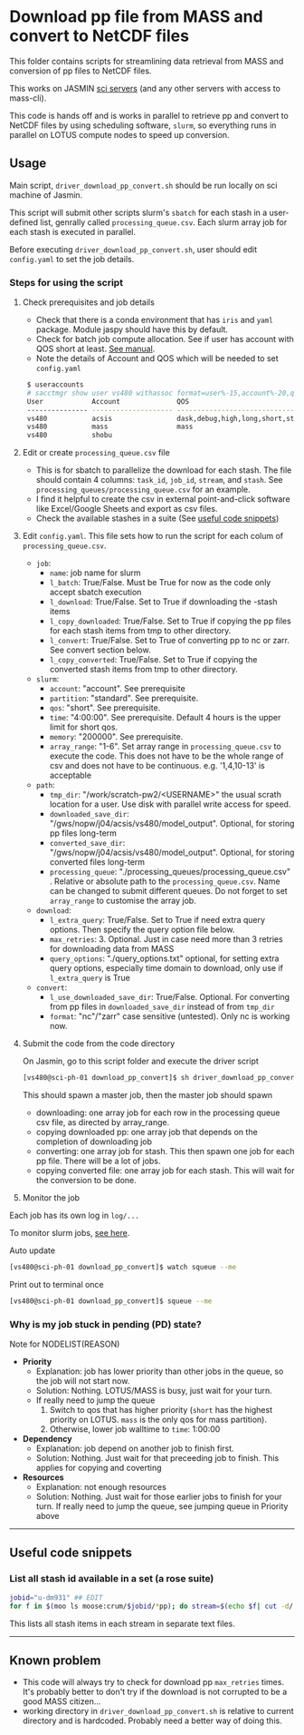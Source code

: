 # Download pp file from MASS and convert to NetCDF files

This folder contains scripts for streamlining data retrieval from MASS and conversion of pp files to NetCDF files.

This works on JASMIN [sci servers](https://help.jasmin.ac.uk/docs/interactive-computing/sci-servers/) (and any other servers with access to mass-cli).

This code is hands off and is works in parallel to retrieve pp and convert to NetCDF files by using scheduling software, `slurm`, so everything runs in parallel on LOTUS compute nodes to speed up conversion.

## Usage

Main script, `driver_download_pp_convert.sh` should be run locally on sci machine of Jasmin.

This script will submit other scripts slurm's `sbatch` for each stash in a user-defined list, genrally called `processing_queue.csv`. Each slurm array job for each stash is executed in parallel.

Before executing `driver_download_pp_convert.sh`, user should edit `config.yaml` to set the job details.

### Steps for using the script

1. Check prerequisites and job details

   - Check that there is a conda environment that has `iris` and `yaml` package. Module jaspy should have this by default.
   - Check for batch job compute allocation. See if user has account with QOS short at least. [See manual](https://help.jasmin.ac.uk/docs/batch-computing/how-to-submit-a-job/).
   - Note the details of Account and QOS which will be needed to set `config.yaml`

   ```bash
    $ useraccounts
    # sacctmgr show user vs480 withassoc format=user%-15,account%-20,qos%-50
    User            Account              QOS
    --------------- -------------------- --------------------------------------------------
    vs480           acsis                dask,debug,high,long,short,standard
    vs480           mass                 mass
    vs480           shobu
   ```

2. Edit or create `processing_queue.csv` file

   - This is for sbatch to parallelize the download for each stash. The file should contain 4 columns: `task_id`, `job_id`, `stream`, and `stash`. See `processing_queues/processing_queue.csv` for an example.
   - I find it helpful to create the csv in external point-and-click software like Excel/Google Sheets and export as csv files.
   - Check the available stashes in a suite (See [useful code snippets](#useful-code-snippets))

3. Edit `config.yaml`. This file sets how to run the script for each colum of `processing_queue.csv`.

   - `job`:
     - `name`: job name for slurm
     - `l_batch`: True/False. Must be True for now as the code only accept sbatch execution
     - `l_download`: True/False. Set to True if downloading the -stash items
     - `l_copy_downloaded`: True/False. Set to True if copying the pp files for each stash items from tmp to other directory.
     - `l_convert`: True/False. Set to True of converting pp to nc or zarr. See convert section below.
     - `l_copy_converted`: True/False. Set to True if copying the converted stash items from tmp to other directory.
   - `slurm`:
     - `account`: "account". See prerequisite
     - `partition`: "standard". See prerequisite.
     - `qos`: "short". See prerequisite.
     - `time`: "4:00:00". See prerequisite. Default 4 hours is the upper limit for short qos.
     - `memory`: "200000". See prerequisite.
     - `array_range`: "1-6". Set array range in `processing_queue.csv` to execute the code. This does not have to be the whole range of csv and does not have to be continuous. e.g. '1,4,10-13' is acceptable
   - `path`:
     - `tmp_dir`: "/work/scratch-pw2/\<USERNAME>" the usual scrath location for a user. Use disk with parallel write access for speed.
     - `downloaded_save_dir`: "/gws/nopw/j04/acsis/vs480/model_output". Optional, for storing pp files long-term
     - `converted_save_dir`: "/gws/nopw/j04/acsis/vs480/model_output". Optional, for storing converted files long-term
     - `processing_queue`: "./processing_queues/processing_queue.csv" . Relative or absolute path to the `processing_queue.csv`. Name can be changed to submit different queues. Do not forget to set `array_range` to customise the array job.
   - `download`:
     - `l_extra_query`: True/False. Set to True if need extra query options. Then specify the query option file below.
     - `max_retries`: 3. Optional. Just in case need more than 3 retries for downloading data from MASS
     - `query_options`: "./query_options.txt" optional, for setting extra query options, especially time domain to download, only use if `l_extra_query` is True
   - `convert`:
     - `l_use_downloaded_save_dir`: True/False. Optional. For converting from pp files in `downloaded_save_dir` instead of from `tmp_dir`
     - `format`: "nc"/"zarr" case sensitive (untested). Only nc is working now.

4. Submit the code from the code directory

   On Jasmin, go to this script folder and execute the driver script

   ```bash
   [vs480@sci-ph-01 download_pp_convert]$ sh driver_download_pp_convert.sh
   ```

   This should spawn a master job, then the master job should spawn

   - downloading: one array job for each row in the processing queue csv file, as directed by array_range.
   - copying downloaded pp: one array job that depends on the completion of downloading job
   - converting: one array job for stash. This then spawn one job for each pp file. There will be a lot of jobs.
   - copying converted file: one array job for each stash. This will wait for the conversion to be done.

5. Monitor the job

Each job has its own log in `log/...`

To monitor slurm jobs, [see here](https://help.jasmin.ac.uk/docs/batch-computing/how-to-monitor-slurm-jobs/).

Auto update

```bash
[vs480@sci-ph-01 download_pp_convert]$ watch squeue --me
```

Print out to terminal once

```bash
[vs480@sci-ph-01 download_pp_convert]$ squeue --me
```

### Why is my job stuck in pending (PD) state?

Note for NODELIST(REASON)

- **Priority**
  - Explanation: job has lower priority than other jobs in the queue, so the job will not start now.
  - Solution: Nothing. LOTUS/MASS is busy, just wait for your turn.
  - If really need to jump the queue
    1. Switch to qos that has higher priority (`short` has the highest priority on LOTUS. `mass` is the only qos for mass partition).
    2. Otherwise, lower job walltime to `time`: 1:00:00
- **Dependency**
  - Explanation: job depend on another job to finish first.
  - Solution: Nothing. Just wait for that preceeding job to finish. This applies for copying and coverting
- **Resources**
  - Explanation: not enough resources
  - Solution: Nothing. Just wait for those earlier jobs to finish for your turn. If really need to jump the queue, see jumping queue in Priority above

---

## Useful code snippets

### List all stash id available in a set (a rose suite)

```bash
jobid="u-dm931" ## EDIT
for f in $(moo ls moose:crum/$jobid/*pp); do stream=$(echo $f| cut -d/ -f4 | cut -d. -f1) ; moo mdls --attribute=stash $f>> $jobid_$stream ; done
```

This lists all stash items in each stream in separate text files.

---

## Known problem

- This code will always try to check for download pp `max_retries` times. It's probably better to don't try if the download is not corrupted to be a good MASS citizen...
- working directory in `driver_download_pp_convert.sh` is relative to current directory and is hardcoded. Probably need a better way of doing this.
